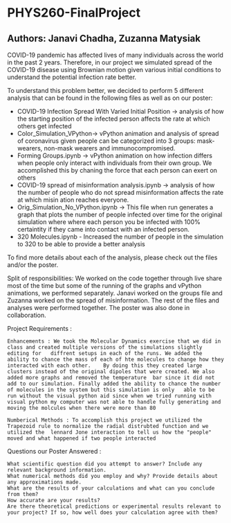 # PHYS260-FinalProject

## Authors: Janavi Chadha, Zuzanna Matysiak

COVID-19 pandemic has affected lives of many individuals across the world in the past 2 years. Therefore, in our project we simulated spread of the COVID-19 disease using Brownian motion given various initial conditions to understand the potential infection rate better.

To understand this problem better, we decided to perform 5 different analysis that can be found in the following files as well as on our poster:
- COVID-19 Infection Spread With Varied Initial Position -> analysis of how the starting position of the infected person affects the rate at which others get infected
- Color_Simulation_VPython-> vPython animation and analysis of spread of coronavirus given people can be categorized into 3 groups: mask-wearers, non-mask wearers and immunocompromised. 
- Forming Groups.ipynb -> vPython animation on how infection differs when people only interact with individuals from their own group. We accomplished this by chaning the force that each person can exert on others
- COVID-19 spread of misinformation analysis.ipynb -> analysis of how the number of people who do not spread misinformation affects the rate at which misin	ation reaches everyone.
- Orig_Simulation_No_VPython.ipynb -> This file when run generates a graph that plots the number of people infected over time for the original simulation where where each person you be infected with 100% certaintity if they came into contact with an infected person. 
- 320 Molecules.ipynb - Increased the number of people in the simulation to 320 to be able to provide a better analysis

To find more details about each of the analysis, please check out the files and/or the poster.

Split of responsibilities:
We worked on the code together through live share most of the time but some of the running of the graphs and vPython animations, we performed separately.
Janavi worked on the groups file and Zuzanna worked on the spread of misinformation. The rest of the files and analyses were performed together.
The poster was also done in collaboration. 

Project Requirements : 

	Enhancements : We took the Molecular Dynamics exercise that we did in class and created multiple versions of the simulations slightly editing for 	diffrent setups in each of the runs. We added the ability to chance the mass of each of hte molecules to change how they interacted with each other. 	By doing this they created large clusters instead of the original dipoles that were created. We also added more graphs and removed the temperature 	bar since it did not add to our simulation. Finally added the ability to chance the number of molecules in the system but this simulation is only 	able to be run without the visual python aid since when we tried running with visual python my computer was not able to handle fully generating and 	moving the molcules when there were more than 80 

	Numberical Methods : To accomplish this project we utilized the Trapezoid rule to normalize the radial distrubted function and we utilized the 	lennard Jone interaction to tell us how the "people" moved and what happened if two people interacted


Questions our Poster Answered : 

	What scientific question did you attempt to answer? Include any relevant background information.
	What numerical methods did you employ and why? Provide details about any approximations made.
	What are the results of your calculations and what can you conclude from them?
	How accurate are your results?
	Are there theoretical predictions or experimental results relevant to your project? If so, how well does your calculation agree with them?